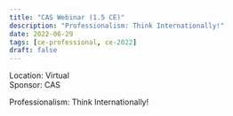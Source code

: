 ```yaml
---
title: "CAS Webinar (1.5 CE)"
description: "Professionalism: Think Internationally!"
date: 2022-06-29
tags: [ce-professional, ce-2022]
draft: false
---
```


Location: Virtual  
Sponsor: CAS

Professionalism: Think Internationally!